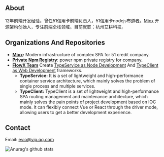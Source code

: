 ## About

12年前端开发经验，曾任51信用卡前端负责人，51信用卡nodejs布道者。[Miox](https://github.com/51nb/miox) 开源架构创始人，专注前端全栈领域。目前就职：杭州艾耕科技。

## Organizations And Repositories

- **[Miox](https://github.com/51nb/miox):** Modern infrastructure of complex SPA for 51 credit company.
- **[Private Npm Registry](https://github.com/flowxjs/npm):** power npm private registry for company.
- **[FlowX Team](https://github.com/flowxjs)** Create [TypeService as Node Development](https://github.com/flowxjs/TypeService) And [TypeClient as Web Development](https://github.com/flowxjs/TypeClient) frameworks.
  - **TypeService:** It is a set of lightweight and high-performance container service architecture, which mainly solves the problem of single process and multiple services.
  - **TypeClient:** TypeClient is a set of lightweight and high-performance SPA routing management and maintenance architecture, which mainly solves the pain points of project development based on IOC mode. It can flexibly connect Vue or React through the driver mode, allowing users to get a better development experience.


## Contact

Email: evio@vip.qq.com

![Anurag's github stats](https://github-readme-stats.vercel.app/api?username=cevio&hide=contribs,prs)

